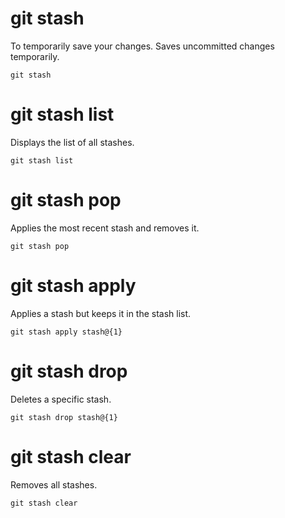 # git stash

To temporarily save your changes. Saves uncommitted changes temporarily.

```
git stash
```

# git stash list

Displays the list of all stashes.

```
git stash list
```

# git stash pop

Applies the most recent stash and removes it.

```
git stash pop
```

# git stash apply

Applies a stash but keeps it in the stash list.

```
git stash apply stash@{1}
```

# git stash drop

Deletes a specific stash.

```
git stash drop stash@{1}
```

# git stash clear

Removes all stashes.

```
git stash clear
```
